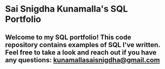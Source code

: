 # Sai Snigdha Kunamalla's SQL Portfolio
## Welcome to my SQL portfolio! This code repository contains examples of SQL I've written. Feel free to take a look and reach out if you have any questions: kunamallasaisnigdha@gmail.com
